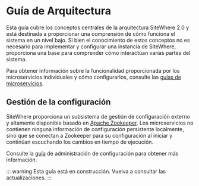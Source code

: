 # Guía de Arquitectura

<Seo/>

Esta guía cubre los conceptos centrales de la arquitectura SiteWhere 2.0 y está 
destinada a proporcionar una comprensión de cómo funciona el sistema en un nivel bajo. 
Si bien el conocimiento de estos conceptos no es necesario para implementar y configurar 
una instancia de SiteWhere, proporciona una base para comprender cómo interactúan varias 
partes del sistema.

Para obtener información sobre la funcionalidad proporcionada por los microservicios 
individuales y cómo configurarlos, consulte las [guías de microservicios](../microservices/).

## Gestión de la configuración

SiteWhere proporciona un subsistema de gestión de configuración externo y altamente disponible 
basado en [Apache Zookeeper](https://zookeeper.apache.org/). Los microservicios no contienen 
ninguna información de configuración persistente localmente, sino que se conectan a Zookeeper 
para su configuración al iniciar y continúan escuchando los cambios en tiempo de ejecución.

Consulte la [guía](./configuration-management.md) de administración de configuración para obtener más información.

::: warning
Esta guía está en construcción. Vuelva a consultar las actualizaciones.
:::
